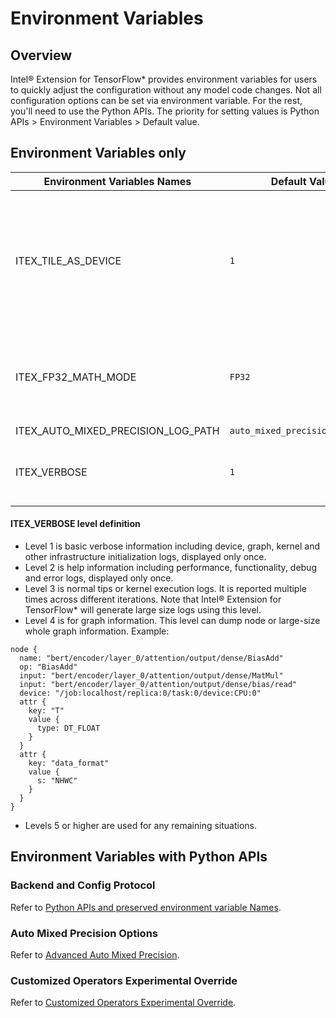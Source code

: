 # Environment Variables

## Overview

Intel® Extension for TensorFlow* provides environment variables for users to quickly adjust the configuration without any model code changes. Not all configuration options can be set via environment variable. For the rest, you'll need to use the Python APIs. The priority for setting values is Python APIs > Environment Variables > Default value. 

## Environment Variables only

| Environment Variables Names    | Default Value | Definition | 
| ------------------------------ | ------------- | ---------------------------------------------- | 
| ITEX_TILE_AS_DEVICE            | `1`             | The default is `1`, which will configure every tile as TensorFlow individual device in the scenario of one GPU card with multiple tiles. If set to `0`, the whole GPU card will be treated as single Tensorflow device for execution.|
| ITEX_FP32_MATH_MODE            | `FP32`        | Sets oneDNN primitive floating-point math mode. The value can be `FP32` or `TF32` in GPU device and  `FP32` or `BF32` in CPU device. Default will be `FP32`.|
| ITEX_AUTO_MIXED_PRECISION_LOG_PATH | `auto_mixed_precision_log_path` | Sets log path         |
| ITEX_VERBOSE                       | `1`                       | Same semantics as `TF_CPP_MAX_VLOG_LEVEL`, but only works with Intel® Extension for TensorFlow* |

#### ITEX_VERBOSE level definition
* Level 1 is basic verbose information including device, graph, kernel and other infrastructure initialization logs, displayed only once.
* Level 2 is help information including performance, functionality, debug and error logs, displayed only once.
* Level 3 is normal tips or kernel execution logs. It is reported multiple times across different iterations. Note that Intel® Extension for TensorFlow* will generate large size logs using this level.
* Level 4 is for graph information. This level can dump node or large-size whole graph information. Example:
```
node {
  name: "bert/encoder/layer_0/attention/output/dense/BiasAdd"
  op: "BiasAdd"
  input: "bert/encoder/layer_0/attention/output/dense/MatMul"
  input: "bert/encoder/layer_0/attention/output/dense/bias/read"
  device: "/job:localhost/replica:0/task:0/device:CPU:0"
  attr {
    key: "T"
    value {
      type: DT_FLOAT
    }
  }
  attr {
    key: "data_format"
    value {
      s: "NHWC"
    }
  }
}
```
* Levels 5 or higher are used for any remaining situations.


## Environment Variables with Python APIs


### Backend and Config Protocol

Refer to [Python APIs and preserved environment variable Names](python_api.md#python-apis-and-preserved-environment-variable-names).


### Auto Mixed Precision Options

Refer to [Advanced Auto Mixed Precision](advanced_auto_mixed_precision.md).

### Customized Operators Experimental Override
Refer to [Customized Operators Experimental Override](itex_ops_override.md).
